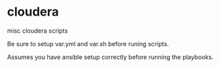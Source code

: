 # cloudera
misc cloudera scripts

Be sure to setup var.yml and var.sh before runing scripts.

Assumes you have ansible setup correctly before running the playbooks.
